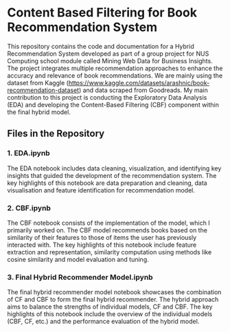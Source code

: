 # Content Based Filtering for Book Recommendation System

This repository contains the code and documentation for a Hybrid Recommendation System developed as part of a group project for NUS Computing school module called Mining Web Data for Business Insights. The project integrates multiple recommendation approaches to enhance the accuracy and relevance of book recommendations. We are mainly using the dataset from Kaggle (https://www.kaggle.com/datasets/arashnic/book-recommendation-dataset) and data scraped from Goodreads. My main contribution to this project is conducting the Exploratory Data Analysis (EDA) and developing the Content-Based Filtering (CBF) component within the final hybrid model.

## Files in the Repository

### 1. EDA.ipynb
The EDA notebook includes data cleaning, visualization, and identifying key insights that guided the development of the recommendation system. The key highlights of this notebook are data preparation and cleaning, data visualisation and feature identification for recommendation model. 

### 2. CBF.ipynb
The CBF notebook consists of the implementation of the model, which I primarily worked on. The CBF model recommends books based on the similarity of their features to those of items the user has previously interacted with. The key highlights of this notebook include feature extraction and representation, similarity computation using methods like cosine similarity
and model evaluation and tuning.

### 3. Final Hybrid Recommender Model.ipynb
The final hybrid recommender model notebook showcases the combination of CF and CBF to form the final hybrid recommender. The hybrid approach aims to balance the strengths of individual models, CF and CBF. The key highlights of this notebook include the overview of the individual models (CBF, CF, etc.) and the performance evaluation of the hybrid model.
